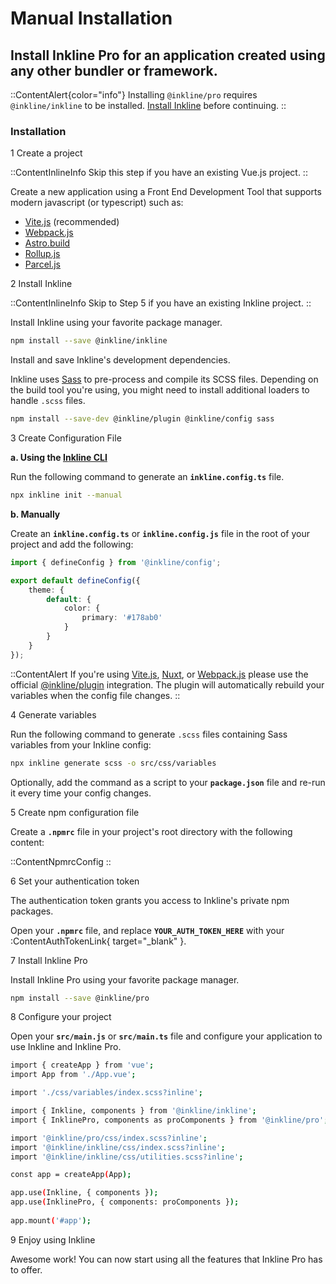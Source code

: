 # Manual Installation
## Install Inkline Pro for an application created using any other bundler or framework.

::ContentAlert{color="info"}
Installing `@inkline/pro` requires `@inkline/inkline` to be installed. [Install Inkline](/docs/installation) before continuing.
::

### Installation

<div class="install-step _margin-top:2">
<div class="install-step-title"><span class="install-step-number">1</span> Create a project</div> 

::ContentInlineInfo
Skip this step if you have an existing Vue.js project.
::

Create a new application using a Front End Development Tool that supports modern javascript (or typescript) such as:

- <a href="https://vitejs.dev" rel="noopener nofollow">Vite.js</a> (recommended)
- <a href="https://webpack.js.org" rel="noopener nofollow">Webpack.js</a>
- <a href="https://astro.build" rel="noopener nofollow">Astro.build</a>
- <a href="https://rollupjs.org" rel="noopener nofollow">Rollup.js</a>
- <a href="https://parceljs.org" rel="noopener nofollow">Parcel.js</a>

</div>
<div class="install-step">
<div class="install-step-title"><span class="install-step-number">2</span> Install Inkline</div> 

::ContentInlineInfo
Skip to Step 5 if you have an existing Inkline project.
::

Install Inkline using your favorite package manager.

~~~bash
npm install --save @inkline/inkline
~~~

Install and save Inkline's development dependencies.

Inkline uses [Sass](https://sass-lang.com) to pre-process and compile its SCSS files. Depending on the build tool you're using, you might need to install additional loaders to handle `.scss` files.

~~~bash
npm install --save-dev @inkline/plugin @inkline/config sass
~~~
</div>
<div class="install-step">
<div class="install-step-title"><span class="install-step-number">3</span> Create Configuration File</div>

**a. Using the [Inkline CLI](https://github.com/inkline/cli)**

Run the following command to generate an **`inkline.config.ts`** file.

~~~bash
npx inkline init --manual
~~~

**b. Manually**

Create an **`inkline.config.ts`** or  **`inkline.config.js`** file in the root of your project and add the following:

~~~typescript
import { defineConfig } from '@inkline/config';

export default defineConfig({
    theme: {
        default: {
            color: {
                primary: '#178ab0'
            }
        }
    }
});
~~~

::ContentAlert
If you're using [Vite.js](/app/installation/vite), [Nuxt](/app/installation/nuxt), or [Webpack.js](/app/installation/webpack) please use the official [@inkline/plugin](https://github.com/inkline/plugin) integration. The plugin will automatically rebuild your variables when the config file changes.
::

</div>
<div class="install-step">
<div class="install-step-title"><span class="install-step-number">4</span> Generate variables</div> 

Run the following command to generate `.scss` files containing Sass variables from your Inkline config:

~~~bash
npx inkline generate scss -o src/css/variables
~~~

Optionally, add the command as a script to your **`package.json`** file and re-run it every time your config changes.

</div>
<div class="install-step">
<div class="install-step-title"><span class="install-step-number">5</span> Create npm configuration file</div> 

Create a **`.npmrc`** file in your project's root directory with the following content:

::ContentNpmrcConfig
::

</div>
<div class="install-step">
<div class="install-step-title"><span class="install-step-number">6</span> Set your authentication token</div> 

The authentication token grants you access to Inkline's private npm packages.

Open your **`.npmrc`** file, and replace **`YOUR_AUTH_TOKEN_HERE`** with your :ContentAuthTokenLink{ target="_blank" }.

</div>
<div class="install-step">
<div class="install-step-title"><span class="install-step-number">7</span> Install Inkline Pro</div> 

Install Inkline Pro using your favorite package manager.

~~~bash
npm install --save @inkline/pro
~~~
</div>
<div class="install-step">
<div class="install-step-title"><span class="install-step-number">8</span> Configure your project</div> 

Open your **`src/main.js`** or **`src/main.ts`** file and configure your application to use Inkline and Inkline Pro.

~~~bash
import { createApp } from 'vue';
import App from './App.vue';

import './css/variables/index.scss?inline';

import { Inkline, components } from '@inkline/inkline';
import { InklinePro, components as proComponents } from '@inkline/pro';

import '@inkline/pro/css/index.scss?inline';
import '@inkline/inkline/css/index.scss?inline';
import '@inkline/inkline/css/utilities.scss?inline';

const app = createApp(App);

app.use(Inkline, { components });
app.use(InklinePro, { components: proComponents });
    
app.mount('#app');
~~~
</div>
<div class="install-step">
<div class="install-step-title"><span class="install-step-number">9</span> Enjoy using Inkline</div> 

Awesome work! You can now start using all the features that Inkline Pro has to offer.
</div>
